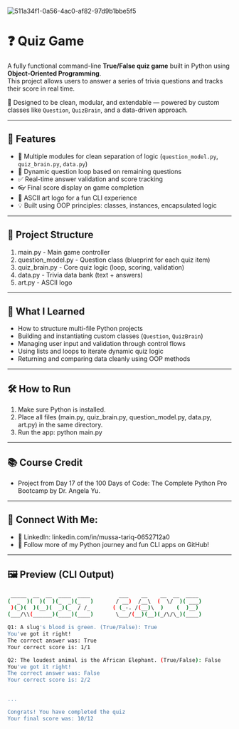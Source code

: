 
![511a34f1-0a56-4ac0-af82-97d9b1bbe5f5](https://github.com/user-attachments/assets/39d6d407-4aaa-42dd-ad62-38869f3320f4)

# ❓ Quiz Game

A fully functional command-line **True/False quiz game** built in Python using **Object-Oriented Programming**.  
This project allows users to answer a series of trivia questions and tracks their score in real time.

🧠 Designed to be clean, modular, and extendable — powered by custom classes like `Question`, `QuizBrain`, and a data-driven approach.

---

## 🚀 Features

- 🧩 Multiple modules for clean separation of logic (`question_model.py`, `quiz_brain.py`, `data.py`)
- 🔁 Dynamic question loop based on remaining questions
- ✅ Real-time answer validation and score tracking
- 👓 Final score display on game completion
- 🎨 ASCII art logo for a fun CLI experience
- 💡 Built using OOP principles: classes, instances, encapsulated logic

---

## 📁 Project Structure

1. main.py - Main game controller
2. question_model.py - Question class (blueprint for each quiz item)
3. quiz_brain.py - Core quiz logic (loop, scoring, validation)
4. data.py - Trivia data bank (text + answers)
5. art.py - ASCII logo


---

## 🧠 What I Learned

- How to structure multi-file Python projects
- Building and instantiating custom classes (`Question`, `QuizBrain`)
- Managing user input and validation through control flows
- Using lists and loops to iterate dynamic quiz logic
- Returning and comparing data cleanly using OOP methods

---

## 🛠 How to Run

1. Make sure Python is installed.
2. Place all files (main.py, quiz_brain.py, question_model.py, data.py, art.py) in the same directory.
3. Run the app: python main.py

---

## 📚 Course Credit

- Project from Day 17 of the 100 Days of Code: The Complete Python Pro Bootcamp by Dr. Angela Yu.

---

## 🔗 Connect With Me:

- 📍 LinkedIn: linkedin.com/in/mussa-tariq-0652712a0
- 🐍 Follow more of my Python journey and fun CLI apps on GitHub!
---

## 🖼️ Preview (CLI Output)

```bash
 _____  __  __  ____  ____         ___    __    __  __  ____   
(  _  )(  )(  )(_  _)(_   )       / __)  /__\  (  \/  )( ___)  
 )(_)(  )(__)(  _)(_  / /_       ( (_-. /(__)\  )    (  )__)   
(___/\\(______)(____)(____)       \___/(__)(__)(_/\/\_)(____)  

Q1: A slug's blood is green. (True/False): True
You've got it right!
The correct answer was: True
Your correct score is: 1/1

Q2: The loudest animal is the African Elephant. (True/False): False
You've got it right!
The correct answer was: False
Your correct score is: 2/2


...

Congrats! You have completed the quiz
Your final score was: 10/12


